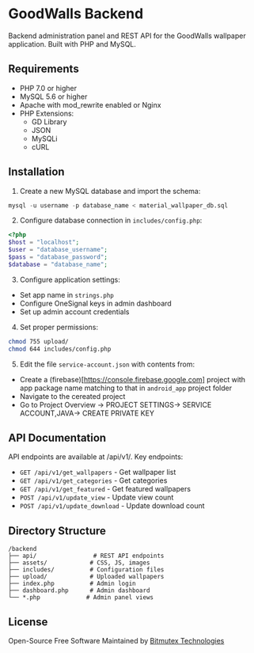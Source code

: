 # GoodWalls Backend

Backend administration panel and REST API for the GoodWalls wallpaper application. Built with PHP and MySQL.


## Requirements

- PHP 7.0 or higher
- MySQL 5.6 or higher 
- Apache with mod_rewrite enabled or Nginx
- PHP Extensions:
  - GD Library
  - JSON
  - MySQLi
  - cURL

## Installation

1. Create a new MySQL database and import the schema:
```sql
mysql -u username -p database_name < material_wallpaper_db.sql
```
2. Configure database connection in `includes/config.php`:
```php
<?php
$host = "localhost";
$user = "database_username"; 
$pass = "database_password";
$database = "database_name";
```
3. Configure application settings:
- Set app name in `strings.php`
- Configure OneSignal keys in admin dashboard
- Set up admin account credentials

4. Set proper permissions:
```bash
chmod 755 upload/
chmod 644 includes/config.php
```

5. Edit the file `service-account.json` with contents from:
- Create  a (firebase)[https://console.firebase.google.com] project with app package name matching to that in `android_app` project folder 
- Navigate to the cereated project
- Go to Project Overview -> PROJECT SETTINGS-> SERVICE ACCOUNT,JAVA-> CREATE PRIVATE KEY


## API Documentation
API endpoints are available at /api/v1/. Key endpoints:

- `GET /api/v1/get_wallpapers` - Get wallpaper list
- `GET /api/v1/get_categories` - Get categories
- `GET /api/v1/get_featured` - Get featured wallpapers
- `POST /api/v1/update_view` - Update view count
- `POST /api/v1/update_download` - Update download count

## Directory Structure
```
/backend
├── api/                # REST API endpoints
├── assets/            # CSS, JS, images
├── includes/          # Configuration files
├── upload/            # Uploaded wallpapers
├── index.php          # Admin login
├── dashboard.php      # Admin dashboard
└── *.php             # Admin panel views
```

## License

Open-Source Free Software Maintained by  [Bitmutex Technologies](https://www.bitmutex.com)
